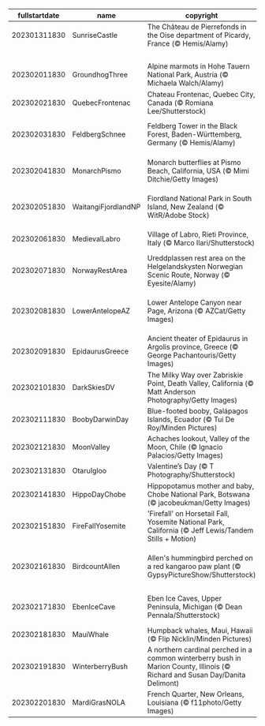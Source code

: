 |fullstartdate|name|copyright|title|image|
|--|--|--|--|--|
202301311830|SunriseCastle|The Château de Pierrefonds in the Oise department of Picardy, France (© Hemis/Alamy)|A castle full of history|![](/en-IN/2023/02/202301311830SunriseCastle.jpg)|
||||![](/en-IN/2023/02/.jpg)|
202302011830|GroundhogThree|Alpine marmots in Hohe Tauern National Park, Austria (© Michaela Walch/Alamy)|Spring is coming|![](/en-IN/2023/02/202302011830GroundhogThree.jpg)|
202302021830|QuebecFrontenac|Chateau Frontenac, Quebec City, Canada (© Romiana Lee/Shutterstock)|Where is this historic hotel?|![](/en-IN/2023/02/202302021830QuebecFrontenac.jpg)|
202302031830|FeldbergSchnee|Feldberg Tower in the Black Forest, Baden-Württemberg, Germany (© Hemis/Alamy)|What can you see from this tower?|![](/en-IN/2023/02/202302031830FeldbergSchnee.jpg)|
202302041830|MonarchPismo|Monarch butterflies at Pismo Beach, California, USA (© Mimi Ditchie/Getty Images)|What are these colorful insects?|![](/en-IN/2023/02/202302041830MonarchPismo.jpg)|
202302051830|WaitangiFjordlandNP|Fiordland National Park in South Island, New Zealand (© WitR/Adobe Stock)|When landscape met wilderness|![](/en-IN/2023/02/202302051830WaitangiFjordlandNP.jpg)|
202302061830|MedievalLabro|Village of Labro, Rieti Province, Italy (© Marco Ilari/Shutterstock)|History awaits atop the hill|![](/en-IN/2023/02/202302061830MedievalLabro.jpg)|
202302071830|NorwayRestArea|Ureddplassen rest area on the Helgelandskysten Norwegian Scenic Route, Norway (© Eyesite/Alamy)|A public restroom or a tourist spot?|![](/en-IN/2023/02/202302071830NorwayRestArea.jpg)|
202302081830|LowerAntelopeAZ|Lower Antelope Canyon near Page, Arizona (© AZCat/Getty Images)|What are these beautiful sandy waves?|![](/en-IN/2023/02/202302081830LowerAntelopeAZ.jpg)|
202302091830|EpidaurusGreece|Ancient theater of Epidaurus in Argolis province, Greece (© George Pachantouris/Getty Images)|Masterpiece of acoustic science|![](/en-IN/2023/02/202302091830EpidaurusGreece.jpg)|
202302101830|DarkSkiesDV|The Milky Way over Zabriskie Point, Death Valley, California (© Matt Anderson Photography/Getty Images)|A sky full of stars|![](/en-IN/2023/02/202302101830DarkSkiesDV.jpg)|
202302111830|BoobyDarwinDay|Blue-footed booby, Galápagos Islands, Ecuador (© Tui De Roy/Minden Pictures)|A smooth landing, feet first|![](/en-IN/2023/02/202302111830BoobyDarwinDay.jpg)|
202302121830|MoonValley|Achaches lookout, Valley of the Moon, Chile (© Ignacio Palacios/Getty Images)|Fly me to the moon|![](/en-IN/2023/02/202302121830MoonValley.jpg)|
202302131830|OtaruIgloo|Valentine’s Day (© T Photography/Shutterstock)|Love is in the snow|![](/en-IN/2023/02/202302131830OtaruIgloo.jpg)|
202302141830|HippoDayChobe|Hippopotamus mother and baby, Chobe National Park, Botswana (© jacobeukman/Getty Images)|World Hippo Day, a giant celebration|![](/en-IN/2023/02/202302141830HippoDayChobe.jpg)|
202302151830|FireFallYosemite|'Firefall' on Horsetail Fall, Yosemite National Park, California (© Jeff Lewis/Tandem Stills + Motion)|Why is this cliffside ablaze?|![](/en-IN/2023/02/202302151830FireFallYosemite.jpg)|
202302161830|BirdcountAllen|Allen's hummingbird perched on a red kangaroo paw plant (© GypsyPictureShow/Shutterstock)|Let the Great Backyard Bird Count begin!|![](/en-IN/2023/02/202302161830BirdcountAllen.jpg)|
202302171830|EbenIceCave|Eben Ice Caves, Upper Peninsula, Michigan (© Dean Pennala/Shutterstock)|A breathtaking cave when it’s cold|![](/en-IN/2023/02/202302171830EbenIceCave.jpg)|
202302181830|MauiWhale|Humpback whales, Maui, Hawaii (© Flip Nicklin/Minden Pictures)|King of the ocean|![](/en-IN/2023/02/202302181830MauiWhale.jpg)|
202302191830|WinterberryBush|A northern cardinal perched in a common winterberry bush in Marion County, Illinois (© Richard and Susan Day/Danita Delimont)|A splash of colour|![](/en-IN/2023/02/202302191830WinterberryBush.jpg)|
202302201830|MardiGrasNOLA|French Quarter, New Orleans, Louisiana (© f11photo/Getty Images)|Bring out the king cakes|![](/en-IN/2023/02/202302201830MardiGrasNOLA.jpg)|
